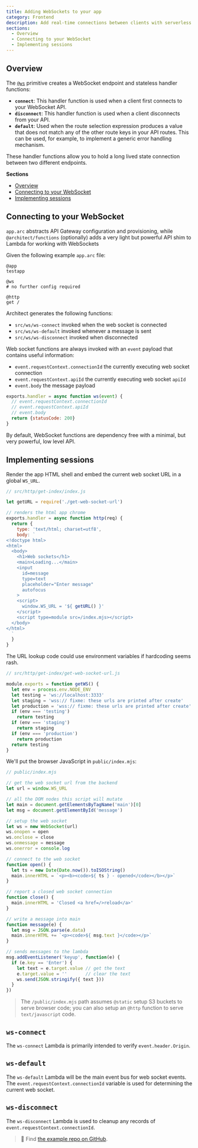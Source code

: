 ```yaml
---
title: Adding WebSockets to your app
category: Frontend
description: Add real-time connections between clients with serverless functions.
sections:
  - Overview
  - Connecting to your WebSocket
  - Implementing sessions
---
```


## Overview

The [`@ws`](/docs/en/reference/arc-pragmas/@ws) primitive creates a WebSocket endpoint and stateless handler functions:

- **`connect`**: This handler function is used when a client first connects to your WebSocket API.
- **`disconnect`**: This handler function is used when a client disconnects from your API.
- **`default`**: Used when the route selection expression produces a value that does not match any of the other route keys in your API routes. This can be used, for example, to implement a generic error handling mechanism.

These handler functions allow you to hold a long lived state connection between two different endpoints.

**Sections**
  - [Overview](#overview)
  - [Connecting to your WebSocket](#connecting-to-your-websocket)
  - [Implementing sessions](#implementing-sessions)

## Connecting to your WebSocket

`app.arc` abstracts API Gateway configuration and provisioning, while `@architect/functions` (optionally) adds a very light but powerful API shim to Lambda for working with WebSockets

Given the following example `app.arc` file:

```arc
@app
testapp

@ws
# no further config required

@http
get /
```

Architect generates the following functions:

- `src/ws/ws-connect` invoked when the web socket is connected
- `src/ws/ws-default` invoked whenever a message is sent
- `src/ws/ws-disconnect` invoked when disconnected

Web socket functions are always invoked with an `event` payload that contains useful information:

- `event.requestContext.connectionId` the currently executing web socket connection
- `event.requestContext.apiId` the currently executing web socket `apiId`
- `event.body` the message payload

```javascript
exports.handler = async function ws(event) {
  // event.requestContext.connectionId
  // event.requestContext.apiId
  // event.body
  return {statusCode: 200}
}
```

By default, WebSocket functions are dependency free with a minimal, but very powerful, low level API.

## Implementing sessions

Render the app HTML shell and embed the current web socket URL in a global `WS_URL`.

```javascript
// src/http/get-index/index.js

let getURL = require('./get-web-socket-url')

// renders the html app chrome
exports.handler = async function http(req) {
  return {
    type: 'text/html; charset=utf8',
    body: `
<!doctype html>
<html>
  <body>
    <h1>Web sockets</h1>
    <main>Loading...</main>
    <input
      id=message
      type=text
      placeholder="Enter message"
      autofocus
    >
    <script>
      window.WS_URL = '${ getURL() }'
    </script>
    <script type=module src=/index.mjs></script>
  </body>
</html>
  `
  }
}
```

The URL lookup code could use environment variables if hardcoding seems rash.

```javascript
// src/http/get-index/get-web-socket-url.js

module.exports = function getWS() {
  let env = process.env.NODE_ENV
  let testing = 'ws://localhost:3333'
  let staging = 'wss:// fixme: these urls are printed after create'
  let production = 'wss:// fixme: these urls are printed after create'
  if (env === 'testing')
    return testing
  if (env === 'staging')
    return staging
  if (env === 'production')
    return production
  return testing
}
```

We'll put the browser JavaScript in `public/index.mjs`:

```javascript
// public/index.mjs

// get the web socket url from the backend
let url = window.WS_URL

// all the DOM nodes this script will mutate
let main = document.getElementsByTagName('main')[0]
let msg = document.getElementById('message')

// setup the web socket
let ws = new WebSocket(url)
ws.onopen = open
ws.onclose = close
ws.onmessage = message
ws.onerror = console.log

// connect to the web socket
function open() {
  let ts = new Date(Date.now()).toISOString()
  main.innerHTML = `<p><b><code>${ ts } - opened</code></b></p>`
}

// report a closed web socket connection
function close() {
  main.innerHTML = 'Closed <a href=/>reload</a>'
}

// write a message into main
function message(e) {
  let msg = JSON.parse(e.data)
  main.innerHTML += `<p><code>${ msg.text }</code></p>`
}

// sends messages to the lambda
msg.addEventListener('keyup', function(e) {
  if (e.key == 'Enter') {
    let text = e.target.value // get the text
    e.target.value = ''       // clear the text
    ws.send(JSON.stringify({ text }))
  }
})
```

> The `/public/index.mjs` path assumes `@static` setup S3 buckets to serve browser code; you can also setup an `@http` function to serve `text/javascript` code.

## `ws-connect`

The `ws-connect` Lambda is primarily intended to verify `event.header.Origin`.

## `ws-default`

The `ws-default` Lambda will be the main event bus for web socket events. The `event.requestContext.connectionId` variable is used for determining the current web socket.

## `ws-disconnect`

The `ws-disconnect` Lambda is used to cleanup any records of `event.requestContext.connectionId`.

> 🔭  Find [the example repo on GitHub](https://github.com/architect/arc-example-ws).
